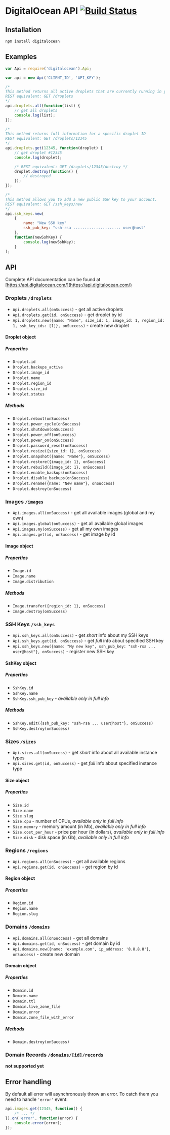 # DigitalOcean API [![Build Status](https://secure.travis-ci.org/avz/node-digitalocean.png?branch=master)](http://travis-ci.org/avz/node-digitalocean)
## Installation
```
npm install digitalocean
```

## Examples
```javascript
var Api = require('digitalocean').Api;

var api = new Api('CLIENT_ID', 'API_KEY');
```

```javascript
/*
This method returns all active droplets that are currently running in your account.
REST equivalent: GET /droplets
*/
api.droplets.all(function(list) {
	// get all droplets
	console.log(list);
});

/*
This method returns full information for a specific droplet ID
REST equivalent: GET /droplets/12345
*/
api.droplets.get(12345, function(droplet) {
	// get droplet #12345
	console.log(droplet);

	/* REST equivalent: GET /droplets/12345/destroy */
	droplet.destroy(function() {
		// destroyed
	});
});

/*
This method allows you to add a new public SSH key to your account.
REST equivalent: GET /ssh_keys/new
*/
api.ssh_keys.new(
	{
		name: "New SSH key"
		ssh_pub_key: "ssh-rsa ..................... user@host"
	},
	function(newSshKey) {
		console.log(newSshKey);
	}
);
```

## API
Complete API documentation can be found at [https://api.digitalocean.com/](https://api.digitalocean.com/)

### Droplets ``/droplets``
 - ``Api.droplets.all(onSuccess)`` - get all active droplets
 - ``Api.droplets.get(id, onSuccess)`` - get droplet by id
 - ``Api.droplets.new({name: "Name", size_id: 1, image_id: 1, region_id: 1, ssh_key_ids: [1]}, onSuccess)`` - create new droplet

#### Droplet object
##### Properties
 - ``Droplet.id``
 - ``Droplet.backups_active``
 - ``Droplet.image_id``
 - ``Droplet.name``
 - ``Droplet.region_id``
 - ``Droplet.size_id``
 - ``Droplet.status``

##### Methods
 - ``Droplet.reboot(onSuccess)``
 - ``Droplet.power_cycle(onSuccess)``
 - ``Droplet.shutdown(onSuccess)``
 - ``Droplet.power_off(onSuccess)``
 - ``Droplet.power_on(onSuccess)``
 - ``Droplet.password_reset(onSuccess)``
 - ``Droplet.resize({size_id: 1}, onSuccess)``
 - ``Droplet.snapshot({name: "Name"}, onSuccess)``
 - ``Droplet.restore({image_id: 1}, onSuccess)``
 - ``Droplet.rebuild({image_id: 1}, onSuccess)``
 - ``Droplet.enable_backups(onSuccess)``
 - ``Droplet.disable_backups(onSuccess)``
 - ``Droplet.rename({name: "New name"}, onSuccess)``
 - ``Droplet.destroy(onSuccess)``


### Images ``/images``
 - ``Api.images.all(onSuccess)`` - get all available images (global and my own)
 - ``Api.images.global(onSuccess)`` - get all available global images
 - ``Api.images.my(onSuccess)`` - get all my own images
 - ``Api.images.get(id, onSuccess)`` - get image by id

#### Image object
##### Properties
 - ``Image.id``
 - ``Image.name``
 - ``Image.distribution``

##### Methods
 - ``Image.transfer({region_id: 1}, onSuccess)``
 - ``Image.destroy(onSuccess)``


### SSH Keys ``/ssh_keys``
 - ``Api.ssh_keys.all(onSuccess)`` - get *short* info about my SSH keys
 - ``Api.ssh_keys.get(id, onSuccess)`` - get *full* info about specified SSH key
 - ``Api.ssh_keys.new({name: "My new key", ssh_pub_key: "ssh-rsa ... user@host"}, onSuccess)`` - register new SSH key

#### SshKey object
##### Properties
 - ``SshKey.id``
 - ``SshKey.name``
 - ``SshKey.ssh_pub_key`` - *available only in full info*

##### Methods
 - ``SshKey.edit({ssh_pub_key: "ssh-rsa ... user@host"}, onSuccess)``
 - ``SshKey.destroy(onSuccess)``


### Sizes ``/sizes``
 - ``Api.sizes.all(onSuccess)`` - get *short* info about all available instance types
 - ``Api.sizes.get(id, onSuccess)`` - get *full* info about specified instance type

#### Size object
##### Properties
 - ``Size.id``
 - ``Size.name``
 - ``Size.slug``
 - ``Size.cpu`` - number of CPUs, *available only in full info*
 - ``Size.memory`` - memory amount (in Mb), *available only in full info*
 - ``Size.cost_per_hour`` - price per hour (in dollars), *available only in full info*
 - ``Size.disk`` - disk space (in Gb), *available only in full info*

### Regions ``/regions``
 - ``Api.regions.all(onSuccess)`` - get all available regions
 - ``Api.regions.get(id, onSuccess)`` - get region by id

#### Region object
##### Properties
 - ``Region.id``
 - ``Region.name``
 - ``Region.slug``


### Domains ``/domains``
 - ``Api.domains.all(onSuccess)`` - get all domains
 - ``Api.domains.get(id, onSuccess)`` - get domain by id
 - ``Api.domains.new({name: 'example.com', ip_address: '8.8.8.8'}, onSuccess)`` - create new domain

#### Domain object
##### Properties
 - ``Domain.id``
 - ``Domain.name``
 - ``Domain.ttl``
 - ``Domain.live_zone_file``
 - ``Domain.error``
 - ``Domain.zone_file_with_error``

##### Methods
 - ``Domain.destroy(onSuccess)``


### Domain Records ``/domains/[id]/records``
**not supported yet**


## Error handling
By default all error will asynchronously throw an error. To catch them
you need to handle ``'error'`` event:

```javascript
api.images.get(12345, function() {
	/* ... */
}).on('error', function(error) {
	console.error(error);
});
```